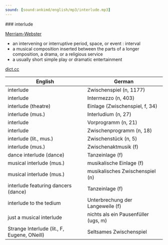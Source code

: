 ```yaml
---
sound: [sound:ankimd/english/mp3/interlude.mp3]
---
```


\### interlude

[Merriam-Webster](https://www.merriam-webster.com/dictionary/interlude)

- an intervening or interruptive period, space, or event : interval
- a musical composition inserted between the parts of a longer composition, a drama, or a religious service
- a usually short simple play or dramatic entertainment

[dict.cc](https://www.dict.cc/interlude)

| English        | German       |
| -------------- | ------------ |
| interlude | Zwischenspiel (n, 1177) |
| interlude | Intermezzo (n, 403) |
| interlude (theatre) | Einlage (Zwischenspiel, f, 34) |
| interlude (mus.) | Interludium (n, 27) |
| interlude | Vorprogramm (n, 21) |
| interlude | Zwischenprogramm (n, 18) |
| interlude (lit., mus.) | Zwischenstück (n, 5) |
| interlude (mus.) | Zwischenaktmusik (f) |
| dance interlude (dance) | Tanzeinlage (f) |
| musical interlude (mus.) | musikalische Einlage (f) |
| musical interlude (mus.) | musikalisches Zwischenspiel (n) |
| interlude featuring dancers (dance) | Tanzeinlage (f) |
| interlude to the tedium | Unterbrechung der Langeweile (f) |
| just a musical interlude | nichts als ein Pausenfüller (ugs, m) |
| Strange Interlude (lit., F, Eugene, ONeill) | Seltsames Zwischenspiel |

